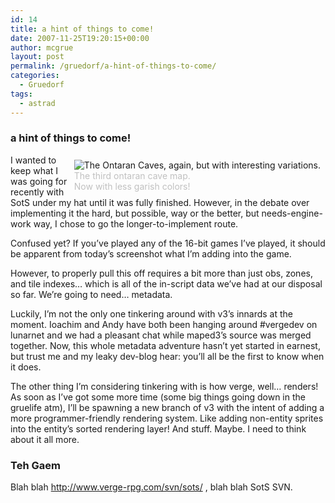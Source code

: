 ```yaml
---
id: 14
title: a hint of things to come!
date: 2007-11-25T19:20:15+00:00
author: mcgrue
layout: post
permalink: /gruedorf/a-hint-of-things-to-come/
categories:
  - Gruedorf
tags:
  - astrad
---
```

### a hint of things to come!

<div style="float: right; padding: 4px; margin: 4px;">
  <img src=/files/gruedorf_challenge/007/2007-11-25_0-things_to_come.png alt="The Ontaran Caves, again, but with interesting variations."><br /> <span style="color: silver; font-size: -1;">The third ontaran cave map.<br />Now with less garish colors!</div> 
  
  <p>
    I wanted to keep what I was going for recently with SotS under my hat until it was fully finished. However, in the debate over implementing it the hard, but possible, way or the better, but needs-engine-work way, I chose to go the longer-to-implement route.
  </p>
  
  <p>
    Confused yet? If you&#8217;ve played any of the 16-bit games I&#8217;ve played, it should be apparent from today&#8217;s screenshot what I&#8217;m adding into the game.
  </p>
  
  <p>
    However, to properly pull this off requires a bit more than just obs, zones, and tile indexes&#8230; which is all of the in-script data we&#8217;ve had at our disposal so far. We&#8217;re going to need&#8230; metadata.
  </p>
  
  <p>
    Luckily, I&#8217;m not the only one tinkering around with v3&#8217;s innards at the moment. Ioachim and Andy have both been hanging around #vergedev on lunarnet and we had a pleasant chat while maped3&#8217;s source was merged together. Now, this whole metadata adventure hasn&#8217;t yet started in earnest, but trust me and my leaky dev-blog hear: you&#8217;ll all be the first to know when it does.
  </p>
  
  <p>
    The other thing I&#8217;m considering tinkering with is how verge, well&#8230; renders! As soon as I&#8217;ve got some more time (some big things going down in the gruelife atm), I&#8217;ll be spawning a new branch of v3 with the intent of adding a more programmer-friendly rendering system. Like adding non-entity sprites into the entity&#8217;s sorted rendering layer! And stuff. Maybe. I need to think about it all more.
  </p>
  
  <h3>
    Teh Gaem
  </h3>
  
  <p>
    Blah blah <a href=http://www.verge-rpg.com/svn/sots/>http://www.verge-rpg.com/svn/sots/</a> , blah blah SotS SVN.
  </p>